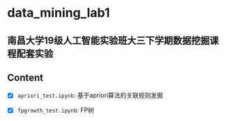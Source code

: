 # data_mining_lab1
南昌大学19级人工智能实验班大三下学期数据挖掘课程配套实验
---
## Content
- [x] `apriori_test.ipynb`: 基于apriori算法的关联规则发掘
- [x] `fpgrowth_test.ipynb`: FP树

